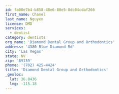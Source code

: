 ```yaml
---
id: fa00e7b4-b858-48e6-80e5-8dc04cdaf266
first_name: Chanel
last_name: Nguyen
license: DMD
services:
  - dentist
category: dentists
org_name: 'Diamond Dental Group and Orthodontics'
address: '4380 Blue Diamond Rd'
city: 'Las Vegas'
state: NV
zip: '89139'
phone: '(702) 425-4424'
title: 'Diamond Dental Group and Orthodontics'
_geoloc:
  lat: 36.0436
  lng: -115.18
---
```

